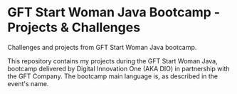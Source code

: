 # GFT Start Woman Java Bootcamp - Projects & Challenges
Challenges and projects from GFT Start Woman Java bootcamp.

This repository contains my projects during the GFT Start Woman Java, bootcamp delivered by Digital Innovation One (AKA DIO) in partnership with the GFT Company.
The bootcamp main language is, as described in the event's name. 
